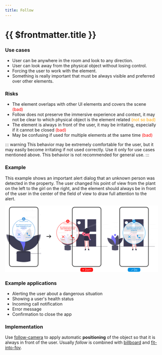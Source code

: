 ```yaml
---
title: Follow
---
```


# {{ $frontmatter.title }}

### Use cases

- User can be anywhere in the room and look to any direction.
- User can look away from the physical object without losing control.
- Forcing the user to work with the element.
- Something is really important that must be always visible and preferred over other elements.

### Risks

- The element overlaps with other UI elements and covers the scene <span style="color: red">(bad)</span>
- Follow does not preserve the immersive experience and context, it may not be clear to which physical object is the element related <span style="color: orange">(not so bad)</span>
- The element is always in front of the user, it may be irritating, especially if it cannot be closed <span style="color: red">(bad)</span>
- May be confusing if used for multiple elements at the same time <span style="color: red">(bad)</span>

::: warning
This behavior may be extremely comfortable for the user, but it may easily become irritating if not used correctly.
Use it only for use cases mentioned above. This behavior is not recommended for general use.
:::


### Example

This example shows an important alert dialog that an unknown person was detected in the property.
The user changed his point of view from the plant on the left to the girl on the right, and the element should always be 
in front of the user in the center of the field of view to draw full attention to the alert.

<picture>
    <source srcset="../assets/guidelines/Follow/Mobile.svg" media="(max-width: 576px)">
    <img src="../assets/guidelines/Follow/Desktop.svg" alt="" class="do-dont-picture">
</picture>

### Example applications

- Alerting the user about a dangerous situation
- Showing a user's health status
- Incoming call notification
- Error message
- Confirmation to close the app

### Implementation

Use [follow-camera](/ar-vr-components/follow-camera) to apply automatic **positioning** of the object so that it is always in front of the user.
Usually *follow* is combined with [billboard](/ar-vr-components/billboard) and [fit-into-fov](/ar-vr-components/fit-into-fov).